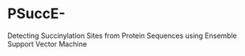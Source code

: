 # PSuccE-
Detecting Succinylation Sites from Protein Sequences using Ensemble Support Vector Machine
